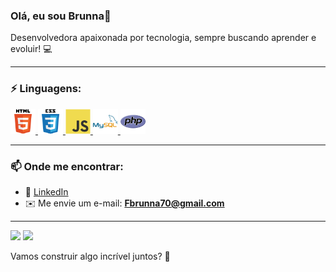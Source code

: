 ### Olá, eu sou Brunna👋

Desenvolvedora apaixonada por tecnologia, sempre buscando aprender e evoluir! 💻

---

### ⚡ Linguagens:

<p align="left">
  <a href="https://www.w3.org/html/" target="_blank" rel="noreferrer"> 
    <img src="https://raw.githubusercontent.com/devicons/devicon/master/icons/html5/html5-original-wordmark.svg" alt="html5" width="40" height="40"/> 
  </a>
  <a href="https://www.w3schools.com/css/" target="_blank" rel="noreferrer"> 
    <img src="https://raw.githubusercontent.com/devicons/devicon/master/icons/css3/css3-original-wordmark.svg" alt="css3" width="40" height="40"/> 
  </a>
  <a href="https://developer.mozilla.org/en-US/docs/Web/JavaScript" target="_blank" rel="noreferrer"> 
    <img src="https://raw.githubusercontent.com/devicons/devicon/master/icons/javascript/javascript-original.svg" alt="javascript" width="40" height="40"/> 
  </a>
  <a href="https://www.mysql.com/" target="_blank" rel="noreferrer"> 
    <img src="https://raw.githubusercontent.com/devicons/devicon/master/icons/mysql/mysql-original-wordmark.svg" alt="mysql" width="40" height="40"/> 
  </a>
  <a href="https://www.php.net" target="_blank" rel="noreferrer"> 
    <img src="https://raw.githubusercontent.com/devicons/devicon/master/icons/php/php-original.svg" alt="php" width="40" height="40"/> 
  </a>
</p>

---

### 📫 Onde me encontrar:
- 💼 [LinkedIn](https://www.linkedin.com/in/brunna-aparecida)
- ✉️ Me envie um e-mail: **Fbrunna70@gmail.com**

---

<p align="left">
  <img height="180em" src="https://github-readme-stats.vercel.app/api?username=brunna-aparecida&show_icons=true&theme=radical" />
  <img height="180em" src="https://github-readme-stats.vercel.app/api/top-langs/?username=brunna-aparecida&layout=compact&theme=radical" />
</p>




  Vamos construir algo incrível juntos? 🚀

